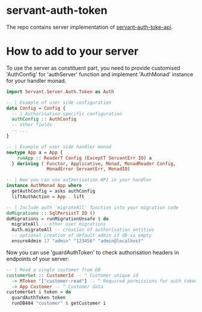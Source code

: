 # servant-auth-token

The repo contains server implementation of [servant-auth-toke-api](https://github.com/NCrashed/servant-auth-token-api).

# How to add to your server

To use the server as constituent part, you need to provide customised 'AuthConfig' for 
'authServer' function and implement 'AuthMonad' instance for your handler monad.

``` haskell
import Servant.Server.Auth.Token as Auth

-- | Example of user side configuration
data Config = Config {
  -- | Authorisation specific configuration
  authConfig :: AuthConfig
  -- other fields
  -- ...
}

-- | Example of user side handler monad
newtype App a = App { 
    runApp :: ReaderT Config (ExceptT ServantErr IO) a
  } deriving ( Functor, Applicative, Monad, MonadReader Config,
               MonadError ServantErr, MonadIO)

-- | Now you can use authorisation API in your handler
instance AuthMonad App where 
  getAuthConfig = asks authConfig
  liftAuthAction = App . lift

-- | Include auth 'migrateAll' function into your migration code
doMigrations :: SqlPersistT IO ()
doMigrations = runMigrationUnsafe $ do 
  migrateAll -- other user migrations
  Auth.migrateAll -- creation of authorisation entities
  -- optional creation of default admin if db is empty
  ensureAdmin 17 "admin" "123456" "admin@localhost" 
```

Now you can use 'guardAuthToken' to check authorisation headers in endpoints of your server:

``` haskell
-- | Read a single customer from DB
customerGet :: CustomerId -- ^ Customer unique id
  -> MToken '["customer-read"] -- ^ Required permissions for auth token
  -> App Customer -- ^ Customer data
customerGet i token = do
  guardAuthToken token 
  runDB404 "customer" $ getCustomer i 
```